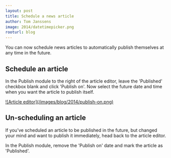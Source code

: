 ```yaml
---
layout: post
title: Schedule a news article
author: Tom Janssens
image: 2014/datetimepicker.png
rooturl: blog
---
```


You can now schedule news articles to automatically publish themselves at any time in the future.

## Schedule an article

In the Publish module to the right of the article editor, leave the 'Published' checkbox blank and click 'Publish on'.
Now select the future date and time when you want the article to publish itself.

<a class="thumbnail" href="/images/blog/2014/publish-on.png" data-gallery="enabled">
![Article editor](/images/blog/2014/publish-on.png)
</a>

## Un-scheduling an article

If you’ve scheduled an article to be published in the future, but changed your mind and want to publish it immediately, head back to the article editor.

In the Publish module, remove the 'Publish on' date and mark the article as 'Published'.